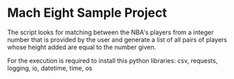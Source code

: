 # Mach Eight Sample Project

The script looks for matching between the NBA's players from a integer number 
that is provided by the user and generate a list of all pairs of players whose 
height added are equal to the number given.

For the execution is required to install this python libraries: csv, requests, logging, io, datetime, time, os

